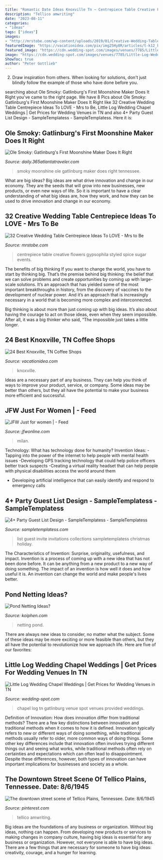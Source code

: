 ```yaml
---
title: "Romantic Date Ideas Knoxville Tn ~ Centrepiece Table Creative Flowers Gypsophila Styled Spice Sugar Events"
description: "Tellico amwriting"
date: "2023-08-11"
categories:
- "ideas"
tags: ["ideas"]
images:
- "http://mrstobe.com/wp-content/uploads/2019/01/Creative-Wedding-Table-Centrepiece-Ideas-To-LOVE-27497577458813007686.jpg"
featuredImage: "https://vacationidea.com/pix/img25Hy8R/articles/t-k12_k_brew_158725_mobi.jpg"
featured_image: "https://cdn.wedding-spot.com/images/venues/7785/Little-Log-Wedding-Chapel-Wedding-Gatlinburg-TN-1_main.1456312773.jpg"
image: "https://cdn.wedding-spot.com/images/venues/7785/Little-Log-Wedding-Chapel-Wedding-Gatlinburg-TN-1_main.1456312773.jpg"
ShowToc: true
author: "Peter Gottlieb"
---
```



2. Draw inspiration from others. When looking for solutions, don't just blindly follow the example of those who have done before you. 

	

		
searching about Ole Smoky: Gatlinburg&#039;s First Moonshine Maker Does It Right you've came to the right page. We have 8 Pics about Ole Smoky: Gatlinburg&#039;s First Moonshine Maker Does It Right like 32 Creative Wedding Table Centrepiece Ideas To LOVE - Mrs to Be, Little Log Wedding Chapel Weddings | Get Prices for Wedding Venues in TN and also 4+ Party Guest List Design - SampleTemplatess - SampleTemplatess. Here it is:
		
    
## Ole Smoky: Gatlinburg&#039;s First Moonshine Maker Does It Right

<img loading=lazy src="https://daily.365atlantatraveler.com/wp-content/uploads/sites/2/2018/08/ole-smoky-flavors.jpg" onerror="this.onerror=null;this.src='https://tse1.mm.bing.net/th?id=OIP.E_MXuHhoHZG6OgjgGPD-MwHaEK&amp;pid=15.1';" alt="Ole Smoky: Gatlinburg&#039;s First Moonshine Maker Does It Right">

_Source: daily.365atlantatraveler.com_

>smoky moonshine ole gatlinburg maker does right tennessee. 

	

What are big ideas?
Big ideas are what drive innovation and change in our economy. They are the seeds that will grow into new businesses, new products, or even new ways of life. So it is important to have a clear understanding of what big ideas are, how they work, and how they can be used to drive innovation and change in our economy.

    
## 32 Creative Wedding Table Centrepiece Ideas To LOVE - Mrs To Be

<img loading=lazy src="http://mrstobe.com/wp-content/uploads/2019/01/Creative-Wedding-Table-Centrepiece-Ideas-To-LOVE-27497577458813007686.jpg" onerror="this.onerror=null;this.src='https://tse4.mm.bing.net/th?id=OIP.nFmFfqXdZPHIk8uXSS-txAHaLH&amp;pid=15.1';" alt="32 Creative Wedding Table Centrepiece Ideas To LOVE - Mrs to Be">

_Source: mrstobe.com_

>centrepiece table creative flowers gypsophila styled spice sugar events. 

	

The benefits of big thinking
If you want to change the world, you have to start by thinking big. That’s the premise behind big thinking: the belief that we can solve problems and create opportunities by coming up with large-scale solutions.
It’s an approach that has yielded some of the most important breakthroughs in history, from the discovery of vaccines to the development of nuclear power. And it’s an approach that is increasingly necessary in a world that is becoming more complex and interconnected.

Big thinking is about more than just coming up with big ideas. It’s also about having the courage to act on those ideas, even when they seem impossible. After all, it was a big thinker who said, “The impossible just takes a little longer.

    
## 24 Best Knoxville, TN Coffee Shops

<img loading=lazy src="https://vacationidea.com/pix/img25Hy8R/articles/t-k12_k_brew_158725_mobi.jpg" onerror="this.onerror=null;this.src='https://tse1.mm.bing.net/th?id=OIP.MiKPuZOIJDaa_WVPN4qiOwAAAA&amp;pid=15.1';" alt="24 Best Knoxville, TN Coffee Shops">

_Source: vacationidea.com_

>knoxville. 

	

Ideas are a necessary part of any business. They can help you think of ways to improve your product, service, or company. Some ideas may be better than others, but they all have the potential to make your business more efficient and successful.

    
## JFW Just For Women | - Feed

<img loading=lazy src="https://jfwonline.com/wp-content/uploads/2021/04/Monochrome-dress-1365x2048.jpg" onerror="this.onerror=null;this.src='https://tse3.mm.bing.net/th?id=OIP.5KmVHzEwm_rQbuGD5b6gNwHaLH&amp;pid=15.1';" alt="JFW Just for women | - Feed">

_Source: jfwonline.com_

>milan. 

	

Technology: What has technology done for humanity?
Invention Ideas: 
-Tapping into the power of the internet to help people with mental health issues 
-Developing GPS tracking technology that could help police officers better track suspects 
-Creating a virtual reality headset that can help people with physical disabilities access the world around them 
- Developing artificial intelligence that can easily identify and respond to emergency calls

    
## 4+ Party Guest List Design - SampleTemplatess - SampleTemplatess

<img loading=lazy src="http://www.sampletemplatess.com/wp-content/uploads/2018/01/party-guest-list-design-whasq-fresh-party-invite-list-image-collections-party-invitations-ideas-of-party-guest-list-design-kkilm.jpg" onerror="this.onerror=null;this.src='https://tse2.mm.bing.net/th?id=OIP.0_YPOFwULRZ1C0RIreERSAHaJs&amp;pid=15.1';" alt="4+ Party Guest List Design - SampleTemplatess - SampleTemplatess">

_Source: sampletemplatess.com_

>list guest invite invitations collections sampletemplatess christmas holiday. 

	

The Characteristics of Invention: Surprise, originality, usefulness, and impact.
Invention is a process of coming up with a new idea that has not been done before. It can be anything from a new product to a new way of doing something. The impact of an invention is how well it does and how useful it is. An invention can change the world and make people's lives better.

    
## Pond Netting Ideas?

<img loading=lazy src="https://www.koiphen.com/forums/attachment.php?attachmentid=387153&amp;stc=1&amp;d=1290831671" onerror="this.onerror=null;this.src='https://tse2.mm.bing.net/th?id=OIP.a0EF9hlKFj0-t8J9gZxPtwHaE8&amp;pid=15.1';" alt="Pond Netting Ideas?">

_Source: koiphen.com_

>netting pond. 

	

There are always new ideas to consider, no matter what the subject. Some of these ideas may be more exciting or more feasible than others, but they all have the potential to revolutionize how we approach life. Here are five of our favorites: 

    
## Little Log Wedding Chapel Weddings | Get Prices For Wedding Venues In TN

<img loading=lazy src="https://cdn.wedding-spot.com/images/venues/7785/Little-Log-Wedding-Chapel-Wedding-Gatlinburg-TN-1_main.1456312773.jpg" onerror="this.onerror=null;this.src='https://tse1.mm.bing.net/th?id=OIP.ldEgl5MQ3y_T_hq9xHqmQAHaDt&amp;pid=15.1';" alt="Little Log Wedding Chapel Weddings | Get Prices for Wedding Venues in TN">

_Source: wedding-spot.com_

>chapel log tn gatlinburg venue spot venues provided weddings. 

	

Definition of Innovation: How does innovation differ from traditional methods?
There are a few key distinctions between innovation and traditional methods when it comes to how it is defined. Innovation typically refers to new or different ways of doing something, while traditional methods usually refer to older, more common ways of doing things. Some other key differences include that innovation often involves trying different things out and seeing what works, while traditional methods often rely on certainties and expectations which can often lead to disappointment. Despite these differences, however, both types of innovation can have important implications for businesses and society as a whole.

    
## The Downtown Street Scene Of Tellico Plains, Tennessee. Date: 8/6/1945

<img loading=lazy src="https://i.pinimg.com/originals/3b/67/2f/3b672f0a542a7d2befdab2acf9ced44f.jpg" onerror="this.onerror=null;this.src='https://tse2.mm.bing.net/th?id=OIP.hNI6h22krdOFVrHnBDc3sgHaF6&amp;pid=15.1';" alt="The downtown street scene of Tellico Plains, Tennessee. Date: 8/6/1945">

_Source: pinterest.com_

>tellico amwriting. 

	

Big ideas are the foundations of any business or organization. Without big ideas, nothing can happen. From developing new products or services to making changes in company culture, having big ideas is essential for any business or organization. However, not everyone is able to have big ideas. There are a few things that are necessary for someone to have big ideas: creativity, courage, and a hunger for learning.

